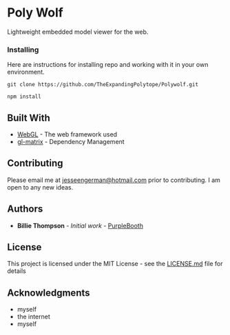 # Poly Wolf

Lightweight embedded model viewer for the web.


### Installing

Here are instructions for installing repo and working with it in your own environment.

```
git clone https://github.com/TheExpandingPolytope/Polywolf.git
```

```
npm install
```


## Built With

* [WebGL](https://www.khronos.org/webgl/) - The web framework used
* [gl-matrix](https://github.com/toji/gl-matrix) - Dependency Management

## Contributing

Please email me at jesseengerman@hotmail.com prior to contributing. I am open to any new ideas.

## Authors

* **Billie Thompson** - *Initial work* - [PurpleBooth](https://github.com/PurpleBooth)

## License

This project is licensed under the MIT License - see the [LICENSE.md](LICENSE.md) file for details

## Acknowledgments

* myself
* the internet
* myself
